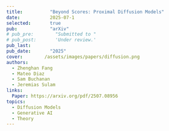 ```yaml
---
title:          "Beyond Scores: Proximal Diffusion Models"
date:           2025-07-1
selected:       true
pub:            "arXiv"
# pub_pre:        "Submitted to "
# pub_post:       'Under review.'
pub_last:       
pub_date:       "2025"
cover:        /assets/images/papers/diffusion.png
authors:
  - Zhenghan Fang
  - Mateo Diaz
  - Sam Buchanan
  - Jeremias Sulam
links:
  Paper: https://arxiv.org/pdf/2507.08956
topics:
  - Diffusion Models
  - Generative AI
  - Theory
---
```

